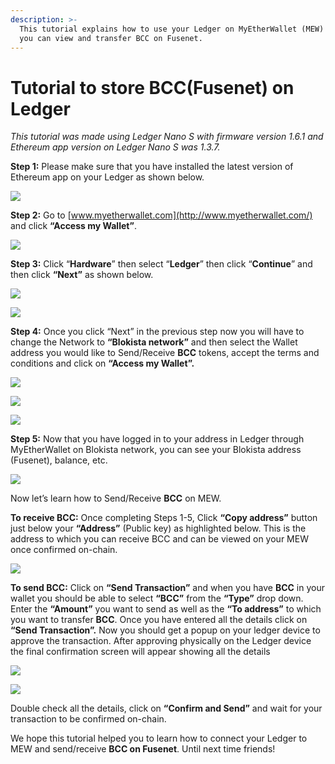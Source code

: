 ```yaml
---
description: >-
  This tutorial explains how to use your Ledger on MyEtherWallet (MEW) so that
  you can view and transfer BCC on Fusenet.
---
```


# Tutorial to store BCC\(Fusenet\) on Ledger



_This tutorial was made using Ledger Nano S with firmware version 1.6.1 and Ethereum app version on Ledger Nano S was 1.3.7._

**Step 1:** Please make sure that you have installed the latest version of Ethereum app on your Ledger as shown below.

![](../.gitbook/assets/0%20%282%29.png)

**Step 2:** Go to [www.myetherwallet.com](http://www.myetherwallet.com/) and click **“Access my Wallet”**.

![](../.gitbook/assets/1%20%285%29.png)

**Step 3:** Click “**Hardware**” then select “**Ledger**” then click “**Continue**” and then click **“Next”** as shown below.

![](../.gitbook/assets/2%20%285%29.png)

![](../.gitbook/assets/3%20%284%29.png)

**Step 4:** Once you click “Next” in the previous step now you will have to change the Network to **“Blokista network”** and then select the Wallet address you would like to Send/Receive **BCC** tokens, accept the terms and conditions and click on **“Access my Wallet”.**

![](../.gitbook/assets/4%20%285%29.png)

![](../.gitbook/assets/5%20%283%29.png)

![](../.gitbook/assets/6%20%284%29.png)

**Step 5:** Now that you have logged in to your address in Ledger through MyEtherWallet on Blokista network, you can see your Blokista address \(Fusenet\), balance, etc.

![](../.gitbook/assets/7%20%283%29.png)

Now let’s learn how to Send/Receive **BCC** on MEW.

**To receive BCC:** Once completing Steps 1-5, Click **“Copy address”** button just below your **“Address”** \(Public key\) as highlighted below. This is the address to which you can receive BCC and can be viewed on your MEW once confirmed on-chain.

![](../.gitbook/assets/8%20%283%29.png)

**To send BCC:** Click on **“Send Transaction”** and when you have **BCC** in your wallet you should be able to select **“BCC”** from the **“Type”** drop down. Enter the **“Amount”** you want to send as well as the **“To address”** to which you want to transfer **BCC**. Once you have entered all the details click on **“Send Transaction”.** Now you should get a popup on your ledger device to approve the transaction. After approving physically on the Ledger device the final confirmation screen will appear showing all the details

![](../.gitbook/assets/9%20%283%29.png)

![](../.gitbook/assets/10%20%283%29.png)

Double check all the details, click on **“Confirm and Send”** and wait for your transaction to be confirmed on-chain.

We hope this tutorial helped you to learn how to connect your Ledger to MEW and send/receive **BCC on Fusenet**. Until next time friends!

